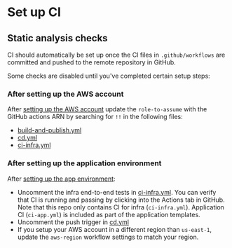 # Set up CI

## Static analysis checks

CI should automatically be set up once the CI files in `.github/workflows` are committed and pushed to the remote repository in GitHub.

Some checks are disabled until you've completed certain setup steps:

### After setting up the AWS account

After [setting up the AWS account](/docs/infra/set-up-aws-account.md) update the `role-to-assume` with the GitHub actions ARN by searching for `!!` in the following files:

* [build-and-publish.yml](/.github/workflows/build-and-publish.yml)
* [cd.yml](/.github/workflows/cd.yml)
* [ci-infra.yml](/.github/workflows/ci-infra.yml)

### After setting up the application environment

After [setting up the app environment](/docs/infra/set-up-app-env.md):

* Uncomment the infra end-to-end tests in [ci-infra.yml](/.github/workflows/ci-infra.yml). You can verify that CI is running and passing by clicking into the Actions tab in GitHub. Note that this repo only contains CI for infra (`ci-infra.yml`). Application CI (`ci-app.yml`) is included as part of the application templates.
* Uncomment the push trigger in [cd.yml](/.github/workflows/cd.yml)
* If you setup your AWS account in a different region than `us-east-1`, update the `aws-region` workflow settings to match your region.
